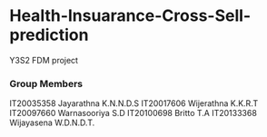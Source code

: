 # Health-Insuarance-Cross-Sell-prediction
Y3S2 FDM project

### Group Members
IT20035358 Jayarathna K.N.N.D.S
IT20017606 Wijerathna K.K.R.T
IT20097660 Warnasooriya S.D
IT20100698 Britto T.A
IT20133368 Wijayasena W.D.N.D.T.
